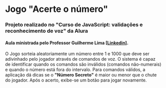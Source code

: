 # Jogo "Acerte o número"
### Projeto realizado no "Curso de JavaScript: validações e reconhecimento de voz" da Alura
#### Aula ministrada pelo Professor Guilherme Lima [[Linkedin]](https://www.linkedin.com/in/guilherme-lima-458925178/).


O Jogo sorteia aleatoriamente um número entre 1 e 1000 que deve ser adivinhado pelo jogador através de comandos de voz.
O sistema é capaz de identificar quando os comandos são inválidos (comandos não-numerais) e quando o número está fora do intervalo. Para comandos válidos, a aplicação dá dicas se o **"Número Secreto"** é maior ou menor que o chute do jogador.
Após o acerto, exibe-se um botão para jogar novamente.

